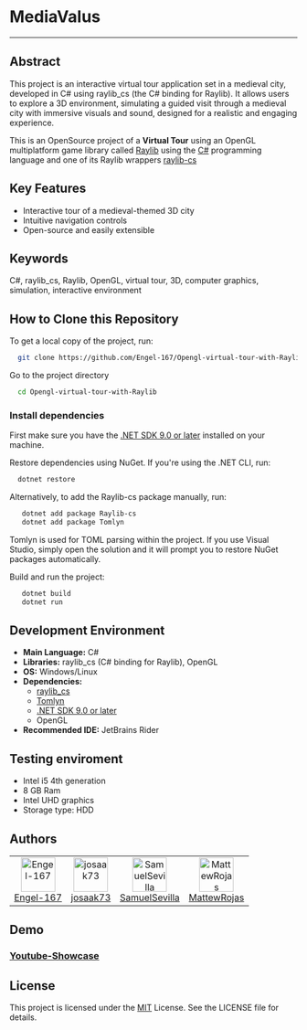 
# MediaValus 

***

## Abstract

This project is an interactive virtual tour application set in a medieval city, developed in C# using raylib_cs (the C# binding for Raylib). It allows users to explore a 3D environment, simulating a guided visit through a medieval city with immersive visuals and sound, designed for a realistic and engaging experience.

This is an OpenSource project of a **Virtual Tour** using an OpenGL multiplatform game library called [Raylib](https://www.raylib.com/) using the [C#](https://github.com/dotnet/csharplang) programming language and one of its Raylib wrappers [raylib-cs](https://github.com/raylib-cs/raylib-cs)



## Key Features

- Interactive tour of a medieval-themed 3D city
- Intuitive navigation controls
- Open-source and easily extensible


## Keywords

C#, raylib_cs, Raylib, OpenGL, virtual tour, 3D, computer graphics, simulation, interactive environment
## How to Clone this Repository

To get a local copy of the project, run:

```bash
  git clone https://github.com/Engel-167/Opengl-virtual-tour-with-Raylib.git
```

Go to the project directory

```bash
  cd Opengl-virtual-tour-with-Raylib
```

### Install dependencies
First make sure you have the [.NET SDK 9.0 or later](https://dotnet.microsoft.com/en-us/download/dotnet/9.0) installed on your machine.


Restore dependencies using NuGet. If you're using the .NET CLI, run:

```bash
  dotnet restore
```

Alternatively, to add the Raylib-cs package manually, run:

```bash
   dotnet add package Raylib-cs
   dotnet add package Tomlyn
```

Tomlyn is used for TOML parsing within the project. 
If you use Visual Studio, simply open the solution and it will prompt you to restore NuGet packages automatically.

Build and run the project:

```bash
   dotnet build
   dotnet run
```




## Development Environment

- **Main Language:** C#
- **Libraries:** raylib_cs (C# binding for Raylib), OpenGL
- **OS:** Windows/Linux
- **Dependencies:**
    - [raylib_cs](https://github.com/ChrisDill/Raylib-cs)
    - [Tomlyn](https://github.com/xoofx/Tomlyn)
    - [.NET SDK 9.0 or later](https://dotnet.microsoft.com/en-us/download/dotnet/9.0)
    - OpenGL 
- **Recommended IDE:** JetBrains Rider

## Testing enviroment

- Intel i5 4th generation
- 8 GB Ram
- Intel UHD graphics
- Storage type: HDD

## Authors

<table>
  <tr>
    <td align="center">
      <a href="https://github.com/Engel-167">
        <img src="https://github.com/Engel-167.png?size=60" width="60" height="60" alt="Engel-167"/><br/>
        Engel-167
      </a>
    </td>
    <td align="center">
      <a href="https://github.com/josaak73">
        <img src="https://github.com/josaak73.png?size=60" width="60" height="60" alt="josaak73"/><br/>
        josaak73
      </a>
    </td>
    <td align="center">
      <a href="https://github.com/SamuelSevilla">
        <img src="https://github.com/SamuelSevilla.png?size=60" width="60" height="60" alt="SamuelSevilla"/><br/>
        SamuelSevilla
      </a>
    </td>
    <td align="center">
      <a href="https://github.com/MattewRojas">
        <img src="https://github.com/MattewRojas.png?size=60" width="60" height="60" alt="MattewRojas"/><br/>
        MattewRojas
      </a>
    </td>
  </tr>
</table>


## Demo

### [Youtube-Showcase](https://youtu.be/d8PGC7U6DOQ)

## License

This project is licensed under the [MIT](https://choosealicense.com/licenses/mit/) License. See the LICENSE file for details.


